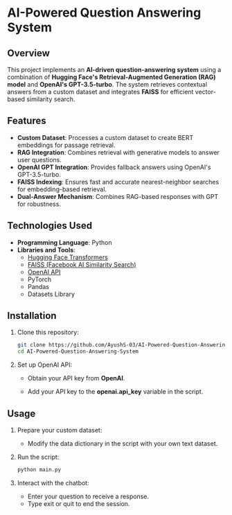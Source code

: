 # AI-Powered Question Answering System

## Overview
This project implements an **AI-driven question-answering system** using a combination of **Hugging Face's Retrieval-Augmented Generation (RAG) model** and **OpenAI's GPT-3.5-turbo**. The system retrieves contextual answers from a custom dataset and integrates **FAISS** for efficient vector-based similarity search.

## Features
- **Custom Dataset**: Processes a custom dataset to create BERT embeddings for passage retrieval.
- **RAG Integration**: Combines retrieval with generative models to answer user questions.
- **OpenAI GPT Integration**: Provides fallback answers using OpenAI's GPT-3.5-turbo.
- **FAISS Indexing**: Ensures fast and accurate nearest-neighbor searches for embedding-based retrieval.
- **Dual-Answer Mechanism**: Combines RAG-based responses with GPT for robustness.

## Technologies Used
- **Programming Language**: Python  
- **Libraries and Tools**:
  - [Hugging Face Transformers](https://huggingface.co/transformers)
  - [FAISS (Facebook AI Similarity Search)](https://faiss.ai/)
  - [OpenAI API](https://platform.openai.com/)
  - PyTorch
  - Pandas
  - Datasets Library

## Installation
1. Clone this repository:
   ```bash
   git clone https://github.com/AyushS-03/AI-Powered-Question-Answering-System.git
   cd AI-Powered-Question-Answering-System
2. Set up OpenAI API:
    - Obtain your API key from **OpenAI**.

    - Add your API key to the **openai.api_key** variable in the script.

## Usage
1. Prepare your custom dataset:
    - Modify the data dictionary in the script with your own text dataset.

2. Run the script:
    ```bash
    python main.py

3. Interact with the chatbot:
    - Enter your question to receive a response.
    - Type exit or quit to end the session.
